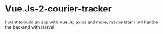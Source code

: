 # Vue.Js-2-courier-tracker
I want to build an app with Vue.Js, axios and more, maybe later i will handle the backend with laravel
